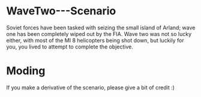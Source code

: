 # WaveTwo---Scenario

Soviet forces have been tasked with seizing the small island of Arland; wave one has been completely wiped out by the FIA. Wave two was not so lucky either, with most of the MI 8 helicopters being shot down, but luckily for you, you lived to attempt to complete the objective.

# Moding  

If you make a derivative of the scenario, please give a bit of credit :)
